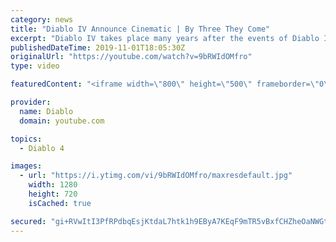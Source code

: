 ```yaml
---
category: news
title: "Diablo IV Announce Cinematic | By Three They Come"
excerpt: "Diablo IV takes place many years after the events of Diablo III, after millions have been slaughtered by the actions of the High Heavens and Burning Hells alike."
publishedDateTime: 2019-11-01T18:05:30Z
originalUrl: "https://youtube.com/watch?v=9bRWIdOMfro"
type: video

featuredContent: "<iframe width=\"800\" height=\"500\" frameborder=\"0\" src=\"https://www.youtube.com/embed/9bRWIdOMfro\" allow=\"accelerometer; autoplay; encrypted-media; gyroscope; picture-in-picture\" allowfullscreen></iframe>"

provider:
  name: Diablo
  domain: youtube.com

topics:
  - Diablo 4

images:
  - url: "https://i.ytimg.com/vi/9bRWIdOMfro/maxresdefault.jpg"
    width: 1280
    height: 720
    isCached: true

secured: "gi+RVwItI3PfRPdbqEsjKtdaL7htk1h9EByA7KEqF9mTR5vBxfCHZheOaNWGt5/iT3OmDoMxQLz/NmfQndsKnKWvqBwU8q8axiEj4zIMbxlyXm6rrCidMv9MBvJ9YZk8hkxpnUCmWm7Gds9PN35qaxkdalwdKWmAeCBcp55WatcNGUbj4R9fCnniSN5Qe4s8n6tpySEji27Mv0vWoZeIkdCdMI+jYfK4dNpAC+/HopIe+PlEdC53Y73XehF3hfzOmMJxZquAMPnpQUv4jro8PS/uwroUmJniRrABNS7FKnfwOS7lVyUTm4BpQQFwMeZWWGH9C7froQ4Sz5VVzsSEDJF0ktfTyp0Fx3ANQFcCsrtrxLKz2bQdnOMSmKS2ilh2ShytcWlvwyRN6lYuz0NkqBhFWvjhieycq+c2RFur9JrADC6iRZq+ok+063t7hzpe;7/YH9F2P3gDIUaLDL/XLXg=="
---
```


